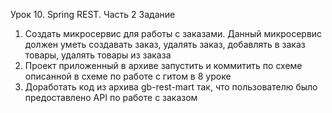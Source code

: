 Урок 10. Spring REST. Часть 2
Задание
1. Создать микросервис для работы с заказами. Данный микросервис должен уметь создавать заказ, удалять заказ, добавлять в заказ товары, удалять товары из заказа
2. Проект приложенный в архиве запустить и коммитить по схеме описанной в схеме по работе с гитом в 8 уроке
3. Доработать код из архива gb-rest-mart так, что пользователю было предоставлено API по работе с заказом
